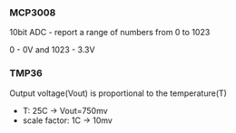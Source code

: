### MCP3008

10bit ADC - report a range of numbers from 0 to 1023

0 - 0V and 1023  - 3.3V


### TMP36

Output voltage(Vout) is proportional to the temperature(T)

- T: 25C -> Vout=750mv
- scale factor: 1C -> 10mv
